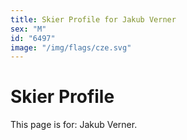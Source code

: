 ```yaml
---
title: Skier Profile for Jakub Verner
sex: "M"
id: "6497"
image: "/img/flags/cze.svg" 
---
```


# Skier Profile

This page is for: Jakub Verner.
    